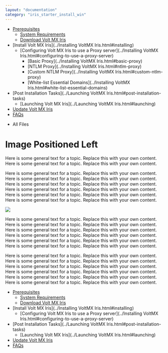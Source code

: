 ```yaml
---
layout: "documentation"
category: "iris_starter_install_win"
---
```

                                   

[](../Prerequisites.html)

*   [Prerequisites](../Prerequisites.html#prerequisites)
    *   [System Requirements](../Prerequisites.html#system-requirements)
    *   [Download Volt MX Iris](../Prerequisites.html#download)
*   [Install Volt MX Iris](../Installing VoltMX Iris.html#installing)
    *   [Configuring Volt MX Iris to use a Proxy server](../Installing VoltMX Iris.html#configuring-to-use-a-proxy-server)
        *   [Basic Proxy](../Installing VoltMX Iris.html#basic-proxy)
        *   [NTLM Proxy](../Installing VoltMX Iris.html#ntlm-proxy)
        *   [Custom NTLM Proxy](../Installing VoltMX Iris.html#custom-ntlm-proxy)
        *   [White-list Essential Domains](../Installing VoltMX Iris.html#white-list-essential-domains)
*   [Post Installation Tasks](../Launching VoltMX Iris.html#post-installation-tasks)
    *   [Launching Volt MX Iris](../Launching VoltMX Iris.html#launching)
*   [Update Volt MX Iris](../Upgrade.html)
*   [FAQs](../StudioInstallation_FAQs.html#appendix-frequently-asked-questions-faqs)

[](#)

*   All Files

Image Positioned Left
=====================

Here is some general text for a topic. Replace this with your own content. Here is some general text for a topic. Replace this with your own content.

Here is some general text for a topic. Replace this with your own content. Here is some general text for a topic. Replace this with your own content. Here is some general text for a topic. Replace this with your own content. Here is some general text for a topic. Replace this with your own content. Here is some general text for a topic. Replace this with your own content. Here is some general text for a topic. Replace this with your own content.

![](../Resources/Images/Image.png)

Here is some general text for a topic. Replace this with your own content. Here is some general text for a topic. Replace this with your own content. Here is some general text for a topic. Replace this with your own content. Here is some general text for a topic. Replace this with your own content. Here is some general text for a topic. Replace this with your own content. Here is some general text for a topic. Replace this with your own content.

Here is some general text for a topic. Replace this with your own content. Here is some general text for a topic. Replace this with your own content. Here is some general text for a topic. Replace this with your own content. Here is some general text for a topic. Replace this with your own content. Here is some general text for a topic. Replace this with your own content. Here is some general text for a topic. Replace this with your own content.

*   [Prerequisites](../Prerequisites.html#prerequisites)
    *   [System Requirements](../Prerequisites.html#system-requirements)
    *   [Download Volt MX Iris](../Prerequisites.html#download)
*   [Install Volt MX Iris](../Installing VoltMX Iris.html#installing)
    *   [Configuring Volt MX Iris to use a Proxy server](../Installing VoltMX Iris.html#configuring-to-use-a-proxy-server)
*   [Post Installation Tasks](../Launching VoltMX Iris.html#post-installation-tasks)
    *   [Launching Volt MX Iris](../Launching VoltMX Iris.html#launching)
*   [Update Volt MX Iris](../Upgrade.html)
*   [FAQs](../StudioInstallation_FAQs.html#appendix-frequently-asked-questions-faqs)
